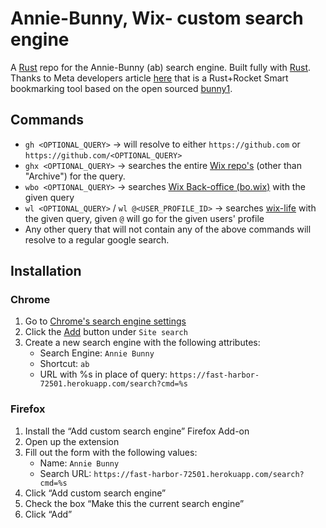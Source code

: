 # Annie-Bunny, Wix- custom search engine
A [Rust](https://github.com/rust-lang/rust) repo for the Annie-Bunny (ab) search engine.
Built fully with [Rust](https://github.com/rust-lang/rust).
<br/>
Thanks to Meta developers article [here](https://developers.facebook.com/blog/post/2020/06/03/build-smart-bookmarking-tool-rust-rocket/) that is a Rust+Rocket Smart bookmarking tool based on the open sourced [bunny1](https://github.com/ccheever/bunny1).
## Commands
- `gh <OPTIONAL_QUERY>` -> will resolve to either `https://github.com` or `https://github.com/<OPTIONAL_QUERY>`
- `ghx <OPTIONAL_QUERY>` -> searches the entire [Wix repo's](https://github.com/search?q=org%3Awix+org%3Awix-p+org%3Awix-private+org%3Awix-playground+org%3Awix-platform+org%3Awix-system+org%3Awix-incubator) (other than "Archive") for the query.
- `wbo <OPTIONAL_QUERY>` -> searches [Wix Back-office (bo.wix)](https://bo.wix.com) with the given query
- `wl <OPTIONAL_QUERY>` / `wl @<USER_PROFILE_ID>` -> searches [wix-life](https://wix-life.com) with the given query, given `@` will go for the given users' profile
- Any other query that will not contain any of the above commands will resolve to a regular google search.

## Installation
### Chrome
1. Go to [Chrome's search engine settings](chrome://settings/searchEngines)
2. Click the [Add]() button under `Site search`
3. Create a new search engine with the following attributes:
   - Search Engine: `Annie Bunny`<br/>
   - Shortcut: `ab`<br/>
   - URL with %s in place of query: `https://fast-harbor-72501.herokuapp.com/search?cmd=%s`
### Firefox
1. Install the “Add custom search engine” Firefox Add-on
2. Open up the extension
3. Fill out the form with the following values:
   - Name: `Annie Bunny`
   - Search URL: `https://fast-harbor-72501.herokuapp.com/search?cmd=%s`
4. Click “Add custom search engine”
5. Check the box “Make this the current search engine”
6. Click “Add”

